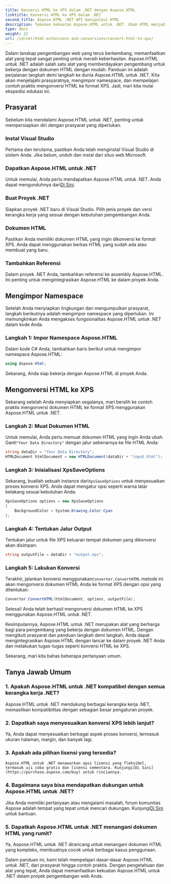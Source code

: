 ```yaml
---
title: Konversi HTML ke XPS dalam .NET dengan Aspose.HTML
linktitle: Konversi HTML ke XPS dalam .NET
second_title: Aspose.HTML .NET API manipulasi HTML
description: Temukan kekuatan Aspose.HTML untuk .NET. Ubah HTML menjadi XPS dengan mudah. Prasyarat, panduan langkah demi langkah, dan Tanya Jawab Umum disertakan.
type: docs
weight: 22
url: /id/net/html-extensions-and-conversions/convert-html-to-xps/
---
```


Dalam lanskap pengembangan web yang terus berkembang, memanfaatkan alat yang tepat sangat penting untuk meraih keberhasilan. Aspose.HTML untuk .NET adalah salah satu alat yang memberdayakan pengembang untuk bekerja dengan dokumen HTML dengan mudah. Panduan ini adalah perjalanan langkah demi langkah ke dunia Aspose.HTML untuk .NET. Kita akan menjelajahi prasyaratnya, mengimpor namespace, dan mempelajari contoh praktis mengonversi HTML ke format XPS. Jadi, mari kita mulai ekspedisi edukasi ini.

## Prasyarat

Sebelum kita mendalami Aspose.HTML untuk .NET, penting untuk mempersiapkan diri dengan prasyarat yang diperlukan.

### Instal Visual Studio

Pertama dan terutama, pastikan Anda telah menginstal Visual Studio di sistem Anda. Jika belum, unduh dan instal dari situs web Microsoft.

### Dapatkan Aspose.HTML untuk .NET

 Untuk memulai, Anda perlu mendapatkan Aspose.HTML untuk .NET. Anda dapat mengunduhnya dari[Di Sini](https://releases.aspose.com/html/net/).

### Buat Proyek .NET

Siapkan proyek .NET baru di Visual Studio. Pilih jenis proyek dan versi kerangka kerja yang sesuai dengan kebutuhan pengembangan Anda.

### Dokumen HTML

Pastikan Anda memiliki dokumen HTML yang ingin dikonversi ke format XPS. Anda dapat menggunakan berkas HTML yang sudah ada atau membuat yang baru.

### Tambahkan Referensi

Dalam proyek .NET Anda, tambahkan referensi ke assembly Aspose.HTML. Ini penting untuk mengintegrasikan Aspose.HTML ke dalam proyek Anda.

## Mengimpor Namespace

Setelah Anda menyiapkan lingkungan dan mengumpulkan prasyarat, langkah berikutnya adalah mengimpor namespace yang diperlukan. Ini memungkinkan Anda mengakses fungsionalitas Aspose.HTML untuk .NET dalam kode Anda.

### Langkah 1: Impor Namespace Aspose.HTML

Dalam kode C# Anda, tambahkan baris berikut untuk mengimpor namespace Aspose.HTML:

```csharp
using Aspose.Html;
```

Sekarang, Anda siap bekerja dengan Aspose.HTML di proyek Anda.

## Mengonversi HTML ke XPS

Sekarang setelah Anda menyiapkan segalanya, mari beralih ke contoh praktis mengonversi dokumen HTML ke format XPS menggunakan Aspose.HTML untuk .NET.

### Langkah 2: Muat Dokumen HTML

 Untuk memulai, Anda perlu memuat dokumen HTML yang ingin Anda ubah. Ganti`"Your Data Directory"` dengan jalur sebenarnya ke file HTML Anda:

```csharp
string dataDir = "Your Data Directory";
HTMLDocument htmlDocument = new HTMLDocument(dataDir + "input.html");
```

### Langkah 3: Inisialisasi XpsSaveOptions

 Sekarang, buatlah sebuah instance dari`XpsSaveOptions` untuk menyesuaikan proses konversi XPS. Anda dapat mengatur opsi seperti warna latar belakang sesuai kebutuhan Anda:

```csharp
XpsSaveOptions options = new XpsSaveOptions
{
    BackgroundColor = System.Drawing.Color.Cyan
};
```

### Langkah 4: Tentukan Jalur Output

Tentukan jalur untuk file XPS keluaran tempat dokumen yang dikonversi akan disimpan:

```csharp
string outputFile = dataDir + "output.xps";
```

### Langkah 5: Lakukan Konversi

 Terakhir, jalankan konversi menggunakan`Converter.ConvertHTML` metode ini akan mengonversi dokumen HTML Anda ke format XPS dengan opsi yang ditentukan:

```csharp
Converter.ConvertHTML(htmlDocument, options, outputFile);
```

Selesai! Anda telah berhasil mengonversi dokumen HTML ke XPS menggunakan Aspose.HTML untuk .NET.

Kesimpulannya, Aspose.HTML untuk .NET merupakan alat yang berharga bagi para pengembang yang bekerja dengan dokumen HTML. Dengan mengikuti prasyarat dan panduan langkah demi langkah, Anda dapat mengintegrasikan Aspose.HTML dengan lancar ke dalam proyek .NET Anda dan melakukan tugas-tugas seperti konversi HTML ke XPS.

Sekarang, mari kita bahas beberapa pertanyaan umum.

## Tanya Jawab Umum

### 1. Apakah Aspose.HTML untuk .NET kompatibel dengan semua kerangka kerja .NET?
   Aspose.HTML untuk .NET mendukung berbagai kerangka kerja .NET, memastikan kompatibilitas dengan sebagian besar pengaturan proyek.

### 2. Dapatkah saya menyesuaikan konversi XPS lebih lanjut?
   Ya, Anda dapat menyesuaikan berbagai aspek proses konversi, termasuk ukuran halaman, margin, dan banyak lagi.

### 3. Apakah ada pilihan lisensi yang tersedia?
    Aspose.HTML untuk .NET menawarkan opsi lisensi yang fleksibel, termasuk uji coba gratis dan lisensi sementara. Kunjungi[Di Sini](https://purchase.aspose.com/buy) untuk rinciannya.

### 4. Bagaimana saya bisa mendapatkan dukungan untuk Aspose.HTML untuk .NET?
   Jika Anda memiliki pertanyaan atau mengalami masalah, forum komunitas Aspose adalah tempat yang tepat untuk mencari dukungan. Kunjungi[Di Sini](https://forum.aspose.com/) untuk bantuan.

### 5. Dapatkah Aspose.HTML untuk .NET menangani dokumen HTML yang rumit?
   Ya, Aspose.HTML untuk .NET dirancang untuk menangani dokumen HTML yang kompleks, membuatnya cocok untuk berbagai kasus penggunaan.

Dalam panduan ini, kami telah mempelajari dasar-dasar Aspose.HTML untuk .NET, dari prasyarat hingga contoh praktis. Dengan pengetahuan dan alat yang tepat, Anda dapat memanfaatkan kekuatan Aspose.HTML untuk .NET dalam proyek pengembangan web Anda.